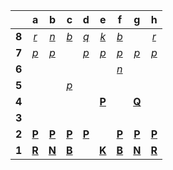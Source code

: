 |     |  a  |  b  |  c  |  d  |  e  |  f  |  g  |  h  |
|:---:|:---:|:---:|:---:|:---:|:---:|:---:|:---:|:---:|
|  **8**  |  [_r_](https://github.com/grim-kalman)  |  [_n_](https://github.com/grim-kalman)  |  [_b_](https://github.com/grim-kalman)  |  [_q_](https://github.com/grim-kalman)  |  [_k_](https://github.com/grim-kalman)  |  [_b_](https://github.com/grim-kalman)  |     |  [_r_](https://github.com/grim-kalman)  |
|  **7**  |  [_p_](https://github.com/grim-kalman)  |  [_p_](https://github.com/grim-kalman)  |     |  [_p_](https://github.com/grim-kalman)  |  [_p_](https://github.com/grim-kalman)  |  [_p_](https://github.com/grim-kalman)  |  [_p_](https://github.com/grim-kalman)  |  [_p_](https://github.com/grim-kalman)  |
|  **6**  |     |     |     |     |     |  [_n_](https://github.com/grim-kalman)  |     |     |
|  **5**  |     |     |  [_p_](https://github.com/grim-kalman)  |     |     |     |     |     |
|  **4**  |     |     |     |     |  [**P**](http://localhost:8080/api/chess/select?square=e4)  |     |  [**Q**](http://localhost:8080/api/chess/select?square=g4)  |     |
|  **3**  |     |     |     |     |     |     |     |     |
|  **2**  |  [**P**](http://localhost:8080/api/chess/select?square=a2)  |  [**P**](http://localhost:8080/api/chess/select?square=b2)  |  [**P**](http://localhost:8080/api/chess/select?square=c2)  |  [**P**](http://localhost:8080/api/chess/select?square=d2)  |     |  [**P**](http://localhost:8080/api/chess/select?square=f2)  |  [**P**](http://localhost:8080/api/chess/select?square=g2)  |  [**P**](http://localhost:8080/api/chess/select?square=h2)  |
|  **1**  |  [**R**](https://github.com/grim-kalman)  |  [**N**](http://localhost:8080/api/chess/select?square=b1)  |  [**B**](https://github.com/grim-kalman)  |     |  [**K**](http://localhost:8080/api/chess/select?square=e1)  |  [**B**](http://localhost:8080/api/chess/select?square=f1)  |  [**N**](http://localhost:8080/api/chess/select?square=g1)  |  [**R**](https://github.com/grim-kalman)  |
